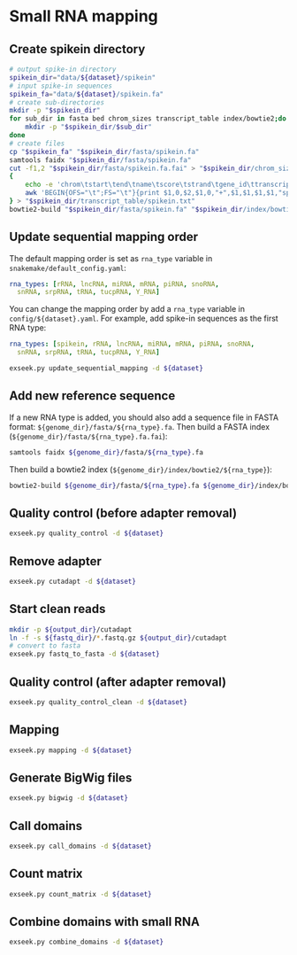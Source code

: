 # Small RNA mapping

## Create spikein directory
```bash
# output spike-in directory
spikein_dir="data/${dataset}/spikein"
# input spike-in sequences
spikein_fa="data/${dataset}/spikein.fa"
# create sub-directories
mkdir -p "$spikein_dir"
for sub_dir in fasta bed chrom_sizes transcript_table index/bowtie2;do
    mkdir -p "$spikein_dir/$sub_dir"
done
# create files
cp "$spikein_fa" "$spikein_dir/fasta/spikein.fa"
samtools faidx "$spikein_dir/fasta/spikein.fa"
cut -f1,2 "$spikein_dir/fasta/spikein.fa.fai" > "$spikein_dir/chrom_sizes/spikein"
{
    echo -e 'chrom\tstart\tend\tname\tscore\tstrand\tgene_id\ttranscript_id\tgene_name\ttranscript_name\tgene_type\ttranscript_type\tsource'
    awk 'BEGIN{OFS="\t";FS="\t"}{print $1,0,$2,$1,0,"+",$1,$1,$1,$1,"spikein","spikein","spikein"}' "$spikein_dir/fasta/spikein.fa.fai"
} > "$spikein_dir/transcript_table/spikein.txt"
bowtie2-build "$spikein_dir/fasta/spikein.fa" "$spikein_dir/index/bowtie2/spikein"
```

## Update sequential mapping order

The default mapping order is set as `rna_type` variable in `snakemake/default_config.yaml`:
```yaml
rna_types: [rRNA, lncRNA, miRNA, mRNA, piRNA, snoRNA, 
  snRNA, srpRNA, tRNA, tucpRNA, Y_RNA]
```

You can change the mapping order by add a `rna_type` variable in `config/${dataset}.yaml`. 
For example, add spike-in sequences as the first RNA type:
```yaml
rna_types: [spikein, rRNA, lncRNA, miRNA, mRNA, piRNA, snoRNA, 
  snRNA, srpRNA, tRNA, tucpRNA, Y_RNA]
```

```bash
exseek.py update_sequential_mapping -d ${dataset}
```

## Add new reference sequence

If a new RNA type is added, you should also add a sequence file in FASTA format: `${genome_dir}/fasta/${rna_type}.fa`.
Then build a FASTA index (`${genome_dir}/fasta/${rna_type}.fa.fai`):
```bash
samtools faidx ${genome_dir}/fasta/${rna_type}.fa
```

Then build a bowtie2 index (`${genome_dir}/index/bowtie2/${rna_type}`):
```bash
bowtie2-build ${genome_dir}/fasta/${rna_type}.fa ${genome_dir}/index/bowtie2/${rna_type}
```

## Quality control (before adapter removal)

```bash
exseek.py quality_control -d ${dataset}
```

## Remove adapter

```bash
exseek.py cutadapt -d ${dataset}
```

## Start clean reads

```bash
mkdir -p ${output_dir}/cutadapt
ln -f -s ${fastq_dir}/*.fastq.gz ${output_dir}/cutadapt
# convert to fasta
exseek.py fastq_to_fasta -d ${dataset}
```

## Quality control (after adapter removal)

```bash
exseek.py quality_control_clean -d ${dataset}
```

## Mapping

```bash
exseek.py mapping -d ${dataset}
```

## Generate BigWig files

```bash
exseek.py bigwig -d ${dataset}
```

## Call domains

```bash
exseek.py call_domains -d ${dataset}
```

## Count matrix

```bash
exseek.py count_matrix -d ${dataset}
```

## Combine domains with small RNA

```bash
exseek.py combine_domains -d ${dataset}
```

